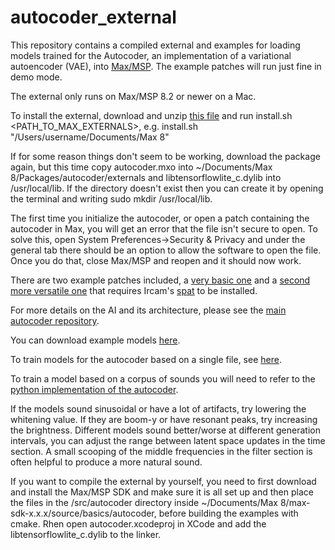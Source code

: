 # autocoder_external

This repository contains a compiled external and examples for loading models trained for the Autocoder, an implementation of a variational autoencoder (VAE), into [Max/MSP](https://cycling74.com/). The example patches will run just fine in demo mode.

The external only runs on Max/MSP 8.2 or newer on a Mac.

To install the external, download and unzip [this file](https://github.com/franzson/autocoder_external/raw/main/external/autocoder.zip) and run install.sh <PATH_TO_MAX_EXTERNALS>, e.g. install.sh "/Users/username/Documents/Max 8"

If for some reason things don't seem to be working, download the package again, but this time copy autocoder.mxo into ~/Documents/Max 8/Packages/autocoder/externals and libtensorflowlite_c.dylib into /usr/local/lib. If the directory doesn't exist then you can create it by opening the terminal and writing sudo mkdir /usr/local/lib. 

The first time you initialize the autocoder, or open a patch containing the autocoder in Max, you will get an error that the file isn't secure to open. To solve this, open System Preferences->Security & Privacy and under the general tab there should be an option to allow the software to open the file. Once you do that, close Max/MSP and reopen and it should now work.

There are two example patches included, a [very basic one]() and a [second more versatile one]() that requires Ircam's [spat](https://forum.ircam.fr/projects/detail/spat/) to be installed.

For more details on the AI and its architecture, please see the [main autocoder repository](https://github.com/franzson/autocoder).

You can download example models [here](https://github.com/franzson/autocoder_models).

To train models for the autocoder based on a single file, see [here](https://github.com/franzson/autocoder_training).

To train a model based on a corpus of sounds you will need to refer to the [python implementation of the autocoder](https://github.com/franzson/autocoder).

If the models sound sinusoidal or have a lot of artifacts, try lowering the whitening value. If they are boom-y or have resonant peaks, try increasing the brightness. Different models sound better/worse at different generation intervals, you can adjust the range between latent space updates in the time section. A small scooping of the middle frequencies in the filter section is often helpful to produce a more natural sound.

If you want to compile the external by yourself, you need to first download and install the Max/MSP SDK and make sure it is all set up and then place the files in the /src/autocoder directory inside ~/Documents/Max 8/max-sdk-x.x.x/source/basics/autocoder, before building the examples with cmake. Rhen open autocoder.xcodeproj in XCode and add the libtensorflowlite_c.dylib to the linker.
